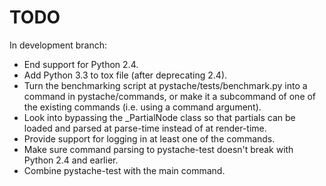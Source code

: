 TODO
====

In development branch:

* End support for Python 2.4.
* Add Python 3.3 to tox file (after deprecating 2.4).
* Turn the benchmarking script at pystache/tests/benchmark.py into a command in pystache/commands, or
  make it a subcommand of one of the existing commands (i.e. using a command argument).
* Look into bypassing the _PartialNode class so that partials can be loaded
  and parsed at parse-time instead of at render-time.
* Provide support for logging in at least one of the commands.
* Make sure command parsing to pystache-test doesn't break with Python 2.4 and earlier.
* Combine pystache-test with the main command.
